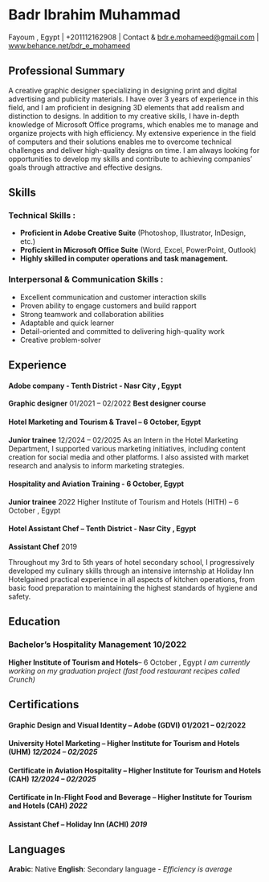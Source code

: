 # Badr Ibrahim Muhammad
Fayoum , Egypt |  +201112162908   |
Contact & bdr.e.mohameed@gmail.com | www.behance.net/bdr_e_mohameed

## Professional Summary
A creative graphic designer specializing in designing print and digital advertising and publicity materials. I have over 3 years of experience in this field, and I am proficient in designing 3D elements that add realism and distinction to designs. In addition to my creative skills, I have in-depth knowledge of Microsoft Office programs, which enables me to manage and organize projects with high efficiency. My extensive experience in the field of computers and their solutions enables me to overcome technical challenges and deliver high-quality designs on time. I am always looking for opportunities to develop my skills and contribute to achieving companies’ goals through attractive and effective designs.

##  Skills
### Technical Skills :
* **Proficient in Adobe Creative Suite** (Photoshop, Illustrator, InDesign, etc.)
* **Proficient in Microsoft Office Suite** (Word, Excel, PowerPoint, Outlook)
* **Highly skilled in computer operations and task management.**

### Interpersonal & Communication Skills :
* Excellent communication and customer interaction skills
* Proven ability to engage customers and build rapport
* Strong teamwork and collaboration abilities
* Adaptable and quick learner 
* Detail-oriented and committed to delivering high-quality work
* Creative problem-solver

##  Experience
#### Adobe company - Tenth District - Nasr City , Egypt
**Graphic designer**	 01/2021 – 02/2022
**Best designer course**

#### Hotel Marketing and Tourism & Travel – 6 October, Egypt
**Junior trainee**	 12/2024 – 02/2025
As an Intern in the Hotel Marketing Department, I supported various marketing initiatives, including content creation for social media
and other platforms. I also assisted with market research and analysis to inform marketing strategies.

#### Hospitality and Aviation Training  - 6 October, Egypt
**Junior trainee**	 2022 
Higher Institute of Tourism and Hotels (HITH) – 6 October , Egypt

#### Hotel Assistant Chef  – Tenth District - Nasr City , Egypt
**Assistant Chef**	2019

Throughout my 3rd to 5th years of hotel secondary school, I progressively developed my culinary skills through an intensive
internship at Holiday Inn Hotelgained practical experience in all aspects of kitchen operations, from basic food preparation to maintaining
the highest standards of hygiene and safety.


## Education
### Bachelor’s Hospitality Management	10/2022
**Higher Institute of Tourism and Hotels**– 6 October , Egypt
*I am currently working on my graduation project (fast food restaurant recipes called Crunch)*


##  Certifications

#### Graphic Design and Visual Identity  – Adobe (GDVI)	01/2021 – 02/2022

#### University Hotel Marketing – Higher Institute for Tourism and Hotels (UHM)	 *12/2024 – 02/2025*

#### Certificate in Aviation Hospitality – Higher Institute for Tourism and Hotels (CAH) 	*12/2024 – 02/2025*

#### Certificate in In-Flight Food and Beverage – Higher Institute for Tourism and Hotels (CAH)	 *2022*

#### Assistant Chef – Holiday Inn (ACHI)	*2019*

## Languages
**Arabic**: Native
**English**: Secondary language  - *Efficiency is average*

